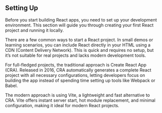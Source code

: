 ## Setting Up

Before you start building React apps, you need to set up your development environment. This section will guide you through creating your first React project and running it locally.

There are a few common ways to start a React project. In small demos or learning scenarios, you can include React directly in your HTML using a CDN (Content Delivery Network). This is quick and requires no setup, but it’s not suitable for real projects and lacks modern development tools.

For full-fledged projects, the traditional approach is Create React App (CRA). Released in 2016, CRA automatically generates a complete React project with all necessary configurations, letting developers focus on building the app instead of spending time setting up tools like Webpack or Babel.

The modern approach is using Vite, a lightweight and fast alternative to CRA. Vite offers instant server start, hot module replacement, and minimal configuration, making it ideal for modern React projects.
